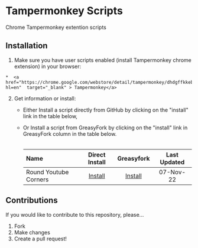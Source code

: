 # Tampermonkey Scripts
Chrome Tampermonkey extention scripts

## Installation

1. Make sure you have user scripts enabled (install Tampermonkey chrome extension) in your browser:
<!-- 	* [Tampermonkey]([http://stackoverflow.com](https://chrome.google.com/webstore/detail/tampermonkey/dhdgffkkebhmkfjojejmpbldmpobfkfo?hl=en)){:target="_blank"} -->
	*  <a href="https://chrome.google.com/webstore/detail/tampermonkey/dhdgffkkebhmkfjojejmpbldmpobfkfo?hl=en"  target="_blank" > Tampermonkey</a> 
  
2. Get information or install:
	* Either Install a script directly from GitHub by clicking on the "install" link in the table below,
	* Or Install a script from GreasyFork by clicking on the "install" link in GreasyFork column in the table below.<br><br>
  
	  | Name     | Direct Install | Greasyfork | Last Updated | 
	  | :---      |     :---:          |  :---:          | :---:          |
	  | Round Youtube Corners   | <a href="https://github.com/Arora-Sir/Tampermonkey/raw/main/RoundedYoutube.user.js"  target="_blank" > Install</a>       | <a href="https://greasyfork.org/en/scripts/454081-rounded-youtube"  target="_blank" > Install</a>          | 07-Nov-22         |


## Contributions

If you would like to contribute to this repository, please...

1. Fork
2. Make changes
3. Create a pull request!

<!-- Thanks to all that have [contributed](./AUTHORS) so far! -->
